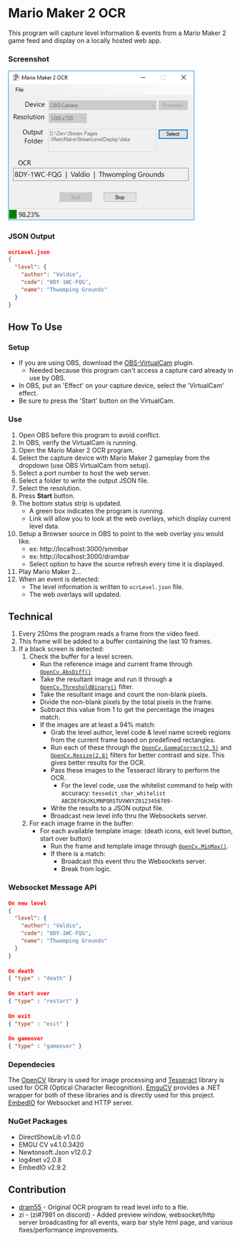 # Mario Maker 2 OCR
This program will capture level information & events from a Mario Maker 2 game feed and display on a locally hosted web app. 

### Screenshot
![](screenshot.png)

### JSON Output

``` JSON
ocrLevel.json
{
  "level": {
    "author": "Valdio",
    "code": "8DY-1WC-FQG",
    "name": "Thwomping Grounds"
  }
}
```

## How To Use
### Setup
- If you are using OBS, download the [OBS-VirtualCam](https://obsproject.com/forum/resources/obs-virtualcam.539/) plugin.
    - Needed because this program can't access a capture card already in use by OBS.
- In OBS, put an 'Effect' on your capture device, select the 'VirtualCam' effect.
- Be sure to press the 'Start' button on the VirtualCam.


### Use
1) Open OBS before this program to avoid conflict.
1) In OBS, verify the VirtualCam is running. 
1) Open the Mario Maker 2 OCR program.
1) Select the capture device with Mario Maker 2 gameplay from the dropdown (use OBS VirtualCam from setup).
1) Select a port number to host the web server.
1) Select a folder to write the output JSON file.
1) Select the resolution.
1) Press **Start** button.
1) The bottom status strip is updated.
   - A green box indicates the program is running. 
   - Link will allow you to look at the web overlays, which display current level data.
1) Setup a Browser source in OBS to point to the web overlay you would like.
    - ex: http://localhost:3000/smmbar
    - ex: http://localhost:3000/drambar
    - Select option to have the source refresh every time it is displayed.
1) Play Mario Maker 2...
1) When an event is detected:
   - The level information is written to `ocrLevel.json` file. 
   - The web overlays will updated.


## Technical

1) Every 250ms the program reads a frame from the video feed.
1) This frame will be added to a buffer containing the last 10 frames. 
1) If a black screen is detected:
   1) Check the buffer for a level screen.
      - Run the reference image and current frame through [`OpenCv.AbsDiff()`](http://www.emgu.com/wiki/files/4.1.0/document/html/17b44e5d-44c9-9cc5-1418-e17c0ff64e3f.htm)
      - Take the resultant image and run it through a [`OpenCv.ThresholdBinary()`](http://www.emgu.com/wiki/files/4.1.0/document/html/046038a6-4e0e-ba4c-d01f-eb3fc1c29383.htm) filter.
      - Take the resultant image and count the non-blank pixels.
      - Divide the non-blank pixels by the total pixels in the frame.
      - Subtract this value from 1 to get the percentage the images match.
      + If the images are at least a 94% match:
         - Grab the level author, level code & level name screeb regions from the current frame based on predefined rectangles.
         - Run each of these through the [`OpenCv.GammaCorrect(2.5)`](http://www.emgu.com/wiki/files/4.1.0/document/html/c95af2fa-a121-374e-8b72-d657aa162d1a.htm) and [`OpenCv.Resize(2.8)`](http://www.emgu.com/wiki/files/4.1.0/document/html/bf5b6c7e-193a-c469-026b-3e8fdf2f2306.htm) filters for better contrast and size. This gives better results for the OCR.
         - Pass these images to the Tesseract library to perform the OCR.
            - For the level code, use the whitelist command to help with accuracy: `tessedit_char_whitelist ABCDEFGHJKLMNPQRSTUVWXYZ0123456789-`
         - Write the results to a JSON output file.
         - Broadcast new level info thru the Websockets server.
   1) For each image frame in the buffer:
      - For each available template image: (death icons, exit level button, start over button)
         - Run the frame and template image through [`OpenCv.MinMax()`](http://www.emgu.com/wiki/files/4.1.0/document/html/6d14cf3b-8946-cc94-924b-e2b1fe12e5e2.htm).
         - If there is a match:
            - Broadcast this event thru the Websockets server.
            - Break from logic.

### Websocket Message API
``` JSON
On new level
{
  "level": {
    "author": "Valdio",
    "code": "8DY-1WC-FQG",
    "name": "Thwomping Grounds"
  }
}

On death
{ "type" : "death" }

On start over
{ "type" : "restart" }

On exit
{ "type" : "exit" }

On gameover
{ "type" : "gameover" }
```

### Dependecies
The [OpenCV](https://opencv.org/) library is used for image processing and [Tesseract](https://opensource.google.com/projects/tesseract) library is used for OCR (Optical Character Recognition). [EmguCV](http://www.emgu.com/wiki/index.php/Main_Page) provides a .NET wrapper for both of these libraries and is directly used for this project. [EmbedIO](https://github.com/unosquare/embedio) for Websocket and HTTP server.

### NuGet Packages
- DirectShowLib v1.0.0
- EMGU CV v4.1.0.3420
- Newtonsoft.Json v12.0.2
- log4net v2.0.8
- EmbedIO v2.9.2

## Contribution
- [dram55](https://twitter.com/dram555) - Original OCR program to read level info to a file.
- zi - (zi#7981 on discord) - Added preview window, websocket/http server broadcasting for all events, warp bar style html page, and various fixes/performance improvements. 